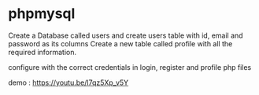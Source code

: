 # phpmysql
Create a Database called users and create users table with id, email and password as its columns
Create a new table called profile with all the required information.

configure with the correct credentials in login, register and profile php files

demo : https://youtu.be/l7qz5Xp_v5Y
